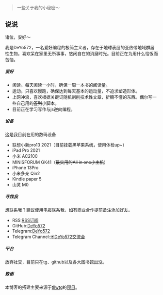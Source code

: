 
> 一些关于我的小秘密～

## 说说

诸位，安好～

我是DeYo572，一名爱好编程的极简主义者，存在于地球表层的亚热带地域群居性生物。喜欢呆在家里无所事事，悠闲自在的消磨时光。目前正在为用什么恰饭而苦恼。

##### 爱好
- 阅读。每天阅读一小时，确保一周一本书的阅读量。
- 运动。只喜欢慢跑，确保达到每天基本的运动量，不追求塑造形体。
- 上网冲浪，喜欢根据关键词随机刮削技术性文章，折腾不懂的东西。偶尔写一些自己用的~~签到~~小脚本。
- 目前正在学习写作与js逆向编程。

##### 设备
这是我目前在用的数码设备

- 联想小新pro13 2021（目前挂载黑苹果系统，使用体检up~）
- iPad Pro 2021
- 小米 AC2100
- MINISFORUM GK41（~~最实用的All in one小主机~~）
- iPhone 13Pro 
- 小米多亲 Qin2
- Kindle paper 5
- 山灵 M0

##### 寻找我

想联系我？建议使用电报联系我，如有商业合作提前备注添加好友。
- RSS:[RSS订阅](https://DeYo572.github.io/feed.xml)
- GitHub:[DeYo572](https://github.com/DeYo572)
- Telegram:[DeYo572](https://t.me/DeYo572
)
- Telegram Channel:[☀️DeYo572交流会](https://t.me/DeYou572
)

##### 平台
放弃社交，目前只在tg、github以及各大图书馆出没。

##### 致谢

本博客的搭建主要来源于[tllwtg](https://github.com/tLLWtG)的[项目](https://github.com/tLLWtG/tllwtg.github.io)。
